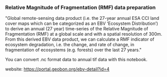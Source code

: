 
### Relative Magnitude of Fragmentation (RMF) data preparation

"Global remote-sensing data product (i.e. the 27-year annual ESA CCI land cover maps which can be categorized as an EBV ‘Ecosystem Distribution’) to derive an annual (27 year) time-series of the Relative Magnitude of Fragmentation (RMF) at a global scale and with a spatial resolution of 300m. From this derived EBV data product, we can calculate a RMF indicator of ecosystem degradation, i.e. the change, and rate of change, in fragmentation of ecosystems (e.g. forests) over the last 27 years."

You can convert .nc format data to annual tif data with this notebook.




website: https://portal.geobon.org/ebv-detail?id=4

